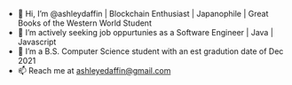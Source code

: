 - 👋 Hi, I’m @ashleydaffin | Blockchain Enthusiast | Japanophile | Great Books of the Western World Student 
- 👀 I’m actively seeking job oppurtunies as a Software Engineer | Java | Javascript
- 🌱 I’m a B.S. Computer Science student with an est gradution date of Dec 2021
- 📫 Reach me at ashleyedaffin@gmail.com
 
<!---
ashleydaffin/ashleydaffin is a ✨ special ✨ repository because its `README.md` (this file) appears on your GitHub profile.
You can click the Preview link to take a look at your changes.
--->
